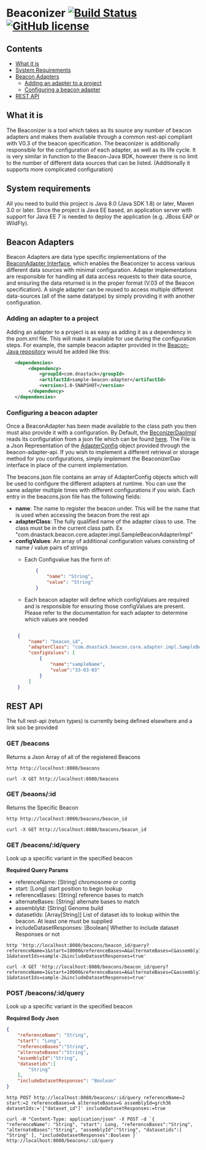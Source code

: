 # Beaconizer [![Build Status](https://travis-ci.org/mcupak/beaconizer.svg?branch=develop)](https://travis-ci.org/mcupak/beaconizer) [![GitHub license](https://img.shields.io/badge/license-Apache%202-blue.svg)](https://raw.githubusercontent.com/mcupak/beaconizer/develop/LICENSE)


## Contents

* [What it is](#what-it-is)
* [System Requirements](#system-requirements)
* [Beacon Adapters](#beacon-adapters)
    * [Adding an adapter to a project](#adding-an-adapter-to-a-project)
    * [Configuring a beacon adapter](#configuring-a-beacon-adapter)
* [REST API](#rest-api)

## What it is
    
The Beaconizer is a tool which takes as its source any number of beacon adapters and makes them available through a common rest-api compliant with V0.3 of the beacon specification. The beaconizer is additionally responsible for the configuration of each adapter, as well as its life cycle. It is very similar in function to the Beacon-Java BDK, however there is no limit to the number of different data sources that can be listed. (Additionally it supports more complicated configuration)

## System requirements

All you need to build this project is Java 8.0 (Java SDK 1.8) or later, Maven 3.0 or later. Since the project is Java EE based, an application server with support for Java EE 7 is needed to deploy the application (e.g. JBoss EAP or WildFly). 

## Beacon Adapters

Beacon Adapters are data type specific implementations of the [BeaconAdapter Interface](https://github.com/mcupak/beacon-adapter-api), which enables the Beaconizer to access various different data sources with minimal configuration. Adapter implementations are responsible for handling all data access requests to their data source, and ensuring the data returned is in the proper format (V.03 of the Beacon specification). A single adapter can be reused to access multiple different data-sources (all of the same datatype) by simply providing it with another configuration.

### Adding an adapter to a project

Adding an adapter to a project is as easy as adding it as a dependency in the pom.xml file. This will make it available for use during the configuration steps. For example, the sample beacon adapter provided in the [Beacon-Java repository](https://github.com/mcupak/beacon-java/tree/develop/sample-beacon-adapter) would be added like this:

```xml
   <dependencies>
        <dependency>
            <groupId>com.dnastack</groupId>
            <artifactId>sample-beacon-adapter</artifactId>
            <version>1.0-SNAPSHOT</version>
        </dependency>
   </dependencies>
```

### Configuring a beacon adapter

Once a BeaconAdapter has been made available to the class path you then must also provide it with a configuration. By Default, the [BeconizerDaoImpl](src/main/java/com/dnastack/beacon/beaconizer/dao/impl/BeaconizerDaoImpl) reads its configuration from a json file which can be found [here](src/main/resources/beacons.java). The File is a Json Representation of the [AdapterConfig](https://github.com/mcupak/beacon-adapter-api/tree/develop/src/main/java/com/dnastack/beacon/utils/AdapterConfig.java) object provided through the beacon-adapter-api. If you wish to implement a different retrieval or storage method for you configurations, simply implement the BeaconizerDao interface in place of the current implementation.

The beacons.json file contains an array of AdapterConfig objects which will be used to configure the different adapters at runtime. You can use the same adapter multiple times with different configurations if you wish. Each entry in the beacons.json file has the following fields:

- **name**: The name to register the beacon under. This will be the name that is used when accessing the beacon from the rest api
- **adapterClass**: The fully qualified name of the adapter class to use. The class must be in the current class path. Ex "com.dnastack.beacon.core.adapter.impl.SampleBeaconAdapterImpl"
- **configValues**: An array of additional configuration values consisting of name / value pairs of strings
    - Each Configvalue has the form of:
        ```json
            { 
                "name": "String",
                "value": "String"
            }
        ```
        
    - Each beacon adapter will define which configValues are required and is responsible for ensuring those configValues are present. Please refer to the documentation for each adapter to determine which values are needed
    
```json

    {
        "name": "beacon_id",
        "adapterClass": "com.dnastack.beacon.core.adapter.impl.SampleBeaconAdapterImpl",
        "configValues": [
            {
                "name":"sampleName",
                "value":"33-03-03"
            }
        ]
    }
```

## REST API
The full rest-api (return types) is currently being defined elsewhere and a link soo be provided

### GET /beacons

Returns a Json Array of all of the registered Beacons

```
http http://localhost:8080/beacons
```

```
curl -X GET http://localhost:8080/beacons
```

### GET /beaons/:id

Returns the Specific Beacon

```
http http://localhost:8080/beacons/beacon_id
```

```
curl -X GET http://localhost:8080/beacons/beacon_id
```

### GET /beacons/:id/query

Look up a specific variant in the specified beacon

**Required Query Params**

* referenceName: [String] chromosome or contig
* start: [Long] start position to begin lookup
* referenceBases: [String] reference bases to match
* alternateBases: [String] alternate bases to match
* assemblyId: [String] Genome build
* datasetIds: [Array[String]] List of dataset ids to lookup within the beacon. At least one must be supplied
* includeDatasetResponses: [Boolean] Whether to include dataset Responses or not

```
http 'http://localhost:8080/beacons/beacon_id/query?referenceName=1&start=10000&referenceBases=A&alternateBases=C&assemblyId=grch37&datasetIds=sample-1&datasetIds=sample-2&includeDatasetResponses=true'
```

```
curl -X GET 'http://localhost:8080/beacons/beacon_id/query?referenceName=1&start=10000&referenceBases=A&alternateBases=C&assemblyId=grch37&datasetIds=sample-1&datasetIds=sample-2&includeDatasetResponses=true'
```

### POST /beacons/:id/query

Look up a specific variant in the specified beacon

**Required Body Json**

```json
{
    "referenceName": "String",
    "start": "Long",
    "referenceBases":"String",
    "alternateBases":"String",
    "assemblyId":"String",
    "datasetids":[
        "String"
    ],
    "includeDatasetResponses": "Boolean"
}
```


```
http POST http://localhost:8080/beacons/:id/query referenceName=2 start:=2 referenceBases=A alternateBases=G assemblyId=grch36 datasetIds:='["dataset_id"]' includeDatasetResponses:=true
```

```
curl -H "Content-Type: application/json" -X POST -d `{ "referenceName": "String", "start": Long, "referenceBases":"String", "alternateBases":"String", "assemblyId":"String", "datasetids":[ "String" ], "includeDatasetResponses":Boolean }` http://localhost:8080/beacons/:id/query
```
